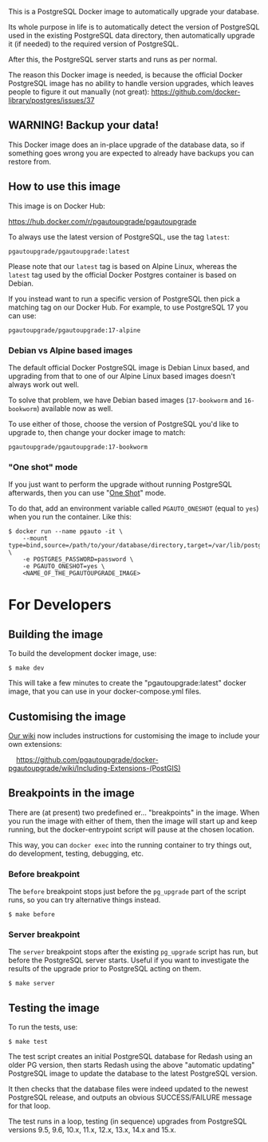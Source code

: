 This is a PostgreSQL Docker image to automatically upgrade
your database.

Its whole purpose in life is to automatically detect the
version of PostgreSQL used in the existing PostgreSQL data
directory, then automatically upgrade it (if needed) to the
required version of PostgreSQL.

After this, the PostgreSQL server starts and runs as per
normal.

The reason this Docker image is needed, is because the
official Docker PostgreSQL image has no ability to handle
version upgrades, which leaves people to figure it out
manually (not great): https://github.com/docker-library/postgres/issues/37

## WARNING! Backup your data!

This Docker image does an in-place upgrade of the database
data, so if something goes wrong you are expected to already
have backups you can restore from.

## How to use this image

This image is on Docker Hub:

https://hub.docker.com/r/pgautoupgrade/pgautoupgrade

To always use the latest version of PostgreSQL, use the tag
`latest`:

    pgautoupgrade/pgautoupgrade:latest

Please note that our `latest` tag is based on Alpine Linux,
whereas the `latest` tag used by the official Docker
Postgres container is based on Debian.

If you instead want to run a specific version of PostgreSQL
then pick a matching tag on our Docker Hub. For example, to
use PostgreSQL 17 you can use:

    pgautoupgrade/pgautoupgrade:17-alpine

### Debian vs Alpine based images

The default official Docker PostgreSQL image is Debian Linux
based, and upgrading from that to one of our Alpine Linux
based images doesn't always work out well.

To solve that problem, we have Debian based images
(`17-bookworm` and `16-bookworm`) available now as well.

To use either of those, choose the version of PostgreSQL you'd
like to upgrade to, then change your docker image to match:

    pgautoupgrade/pgautoupgrade:17-bookworm

### "One shot" mode

If you just want to perform the upgrade without running PostgreSQL
afterwards, then you can use "[One Shot](https://github.com/pgautoupgrade/docker-pgautoupgrade/issues/13)" mode.

To do that, add an environment variable called `PGAUTO_ONESHOT`
(equal to `yes`) when you run the container.  Like this:

```
$ docker run --name pgauto -it \
	--mount type=bind,source=/path/to/your/database/directory,target=/var/lib/postgresql/data \
	-e POSTGRES_PASSWORD=password \
	-e PGAUTO_ONESHOT=yes \
	<NAME_OF_THE_PGAUTOUPGRADE_IMAGE>
```

# For Developers

## Building the image

To build the development docker image, use:

```
$ make dev
```

This will take a few minutes to create the "pgautoupgrade:latest"
docker image, that you can use in your docker-compose.yml
files.

## Customising the image

[Our wiki](https://github.com/pgautoupgrade/docker-pgautoupgrade/wiki)
now includes instructions for customising the image to include
your own extensions:

&nbsp; &nbsp; https://github.com/pgautoupgrade/docker-pgautoupgrade/wiki/Including-Extensions-(PostGIS)

## Breakpoints in the image

There are (at present) two predefined er... "breakpoints"
in the image.  When you run the image with either
of them, then the image will start up and keep running,
but the docker-entrypoint script will pause at the chosen
location.

This way, you can `docker exec` into the running container to
try things out, do development, testing, debugging, etc.

### Before breakpoint

The `before` breakpoint stops just before the `pg_upgrade`
part of the script runs, so you can try alternative things
instead.

```
$ make before
```

### Server breakpoint

The `server` breakpoint stops after the existing `pg_upgrade`
script has run, but before the PostgreSQL server starts.  Useful
if you want to investigate the results of the upgrade prior to
PostgreSQL acting on them.

```
$ make server
```

## Testing the image

To run the tests, use:

```
$ make test
```

The test script creates an initial PostgreSQL database for
Redash using an older PG version, then starts Redash using
the above "automatic updating" PostgreSQL image to update
the database to the latest PostgreSQL version.

It then checks that the database files were indeed updated
to the newest PostgreSQL release, and outputs an obvious
SUCCESS/FAILURE message for that loop.

The test runs in a loop, testing (in sequence) upgrades from
PostgreSQL versions 9.5, 9.6, 10.x, 11.x, 12.x, 13.x, 14.x
and 15.x.
